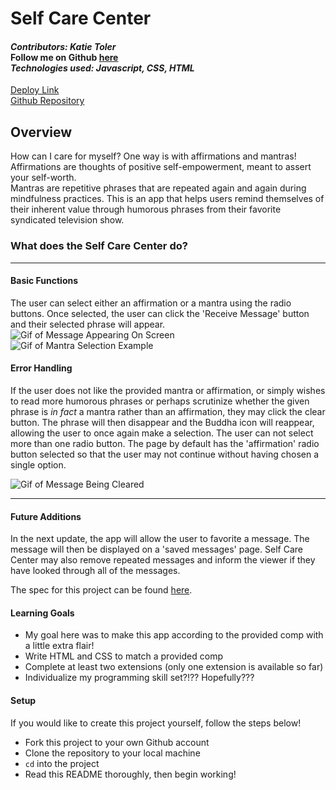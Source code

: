 # Self Care Center

#### *Contributors: Katie Toler*  <br /> Follow me on Github [here](https://github.com/KATIETOLER) <br />*Technologies used: Javascript, CSS, HTML*

[Deploy Link](https://katietoler.github.io/self-care-center/) <br />
[Github Repository](https://github.com/KATIETOLER/self-care-center)

## Overview
How can I care for myself? One way is with affirmations and mantras!
Affirmations are thoughts of positive self-empowerment, meant to assert your self-worth. <br />
Mantras are repetitive phrases that are repeated again and again during mindfulness practices. This is an app that helps users remind themselves of their inherent value through humorous phrases from their favorite syndicated television show.
### What does the Self Care Center do?
  ---
  #### Basic Functions
  The user can select either an affirmation or a mantra using the radio buttons. Once selected, the user can click the 'Receive Message' button and their selected phrase will appear.<br />
  ![Gif of Message Appearing On Screen](https://media1.giphy.com/media/8g8wLSUhkWQyU67rDj/giphy.gif) <br />
  ![Gif of Mantra Selection Example](https://media2.giphy.com/media/EGRTxsY4o6gxc3gpDv/giphy.gif) <br />
  #### Error Handling
  If the user does not like the provided mantra or affirmation, or simply wishes to read more humorous phrases or perhaps scrutinize whether the given phrase is *in fact* a mantra rather than an affirmation, they may click the clear button. The phrase will then disappear and the Buddha icon will reappear, allowing the user to once again make a selection. The user can not select more than one radio button. The page by default has the 'affirmation' radio button selected so that the user may not continue without having chosen a single option.

  ![Gif of Message Being Cleared](https://media4.giphy.com/media/iF4A78MpWrsRdxHqqG/giphy.gif?)

---
#### Future Additions
  In the next update, the app will allow the user to favorite a message. The message will then be displayed on a 'saved messages' page. Self Care Center may also remove repeated messages and inform the viewer if they have looked through all of the messages.

The spec for this project can be found [here](https://frontend.turing.io/projects/module-1/self-care-center.html).

#### Learning Goals

- My goal here was to make this app according to the provided comp with a little extra flair!
- Write HTML and CSS to match a provided comp
- Complete at least two extensions (only one extension is available so far)
- Individualize my programming skill set?!?? Hopefully???

#### Setup
If you would like to create this project yourself, follow the steps below!
- Fork this project to your own Github account
- Clone the repository to your local machine
- `cd` into the project
- Read this README thoroughly, then begin working!
